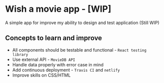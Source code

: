 # Wish a movie app - [WIP]

A simple app for improve my ability to design and test application (Still WIP)

## Concepts to learn and improve

 - All components should be testable and functional - `React testing library`
 - Use external API - `MovieDB API` 
 - Handle data properly with error case in mind 
 - Add continuous deployment - `Travis CI` and `netlify`
 - Improve skills on CSS/HTML

